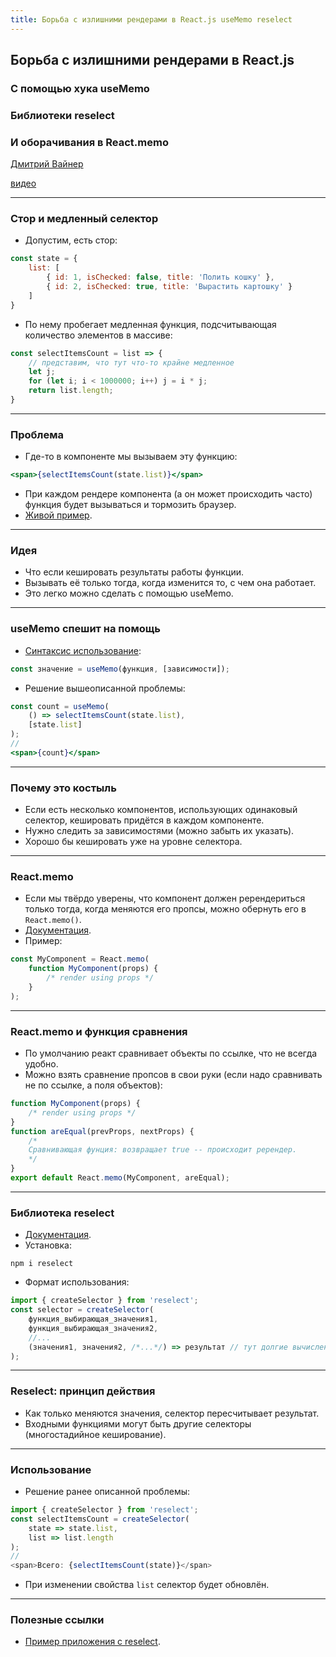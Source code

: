 ```yaml
---
title: Борьба с излишними рендерами в React.js useMemo reselect
---
```


## Борьба с излишними рендерами в React.js
### С помощью хука useMemo
### Библиотеки reselect
### И оборачивания в React.memo

[Дмитрий Вайнер](mailto:dmitry.weiner@gmail.com)

[видео](https://drive.google.com/file/d/18zlX_cBrtaNDvBkSvDD282UIckH6opPW/view?usp=sharing)

---

### Стор и медленный селектор
* Допустим, есть стор:
```js
const state = {
    list: [
        { id: 1, isChecked: false, title: 'Полить кошку' },
        { id: 2, isChecked: true, title: 'Вырастить картошку' }
    ]
}
```
* По нему пробегает медленная функция, подсчитывающая количество элементов в массиве:
```js
const selectItemsCount = list => {
    // представим, что тут что-то крайне медленное
    let j;
    for (let i; i < 1000000; i++) j = i * j; 
    return list.length;
}
``` 

---

### Проблема
* Где-то в компоненте мы вызываем эту функцию:
```jsx
<span>{selectItemsCount(state.list)}</span>
```
* При каждом рендере компонента (а он может происходить часто) функция будет вызываться
и тормозить браузер.
* [Живой пример](https://dmitryweiner.github.io/907sv-react/list.html).

---

### Идея
* Что если кешировать результаты работы функции.
* Вызывать её только тогда, когда изменится то, с чем она работает.
* Это легко можно сделать с помощью useMemo.

---

### useMemo спешит на помощь
* [Синтаксис использование](https://reactjs.org/docs/hooks-reference.html#usememo):
```js
const значение = useMemo(функция, [зависимости]);
```
* Решение вышеописанной проблемы:
```jsx
const count = useMemo(
    () => selectItemsCount(state.list),
    [state.list]
);
//
<span>{count}</span>
```
---

### Почему это костыль
* Если есть несколько компонентов, использующих одинаковый селектор, кешировать
придётся в каждом компоненте.
* Нужно следить за зависимостями (можно забыть их указать).
* Хорошо бы кешировать уже на уровне селектора.

---

### React.memo
* Если мы твёрдо уверены, что компонент должен ререндериться только тогда, когда меняются его пропсы,
  можно обернуть его в ```React.memo()```.
* [Документация](https://reactjs.org/docs/react-api.html#reactmemo).
* Пример:
```jsx
const MyComponent = React.memo(
    function MyComponent(props) {
        /* render using props */
    }
);
```

---

### React.memo и функция сравнения
* По умолчанию реакт сравнивает объекты по ссылке, что не всегда удобно.
* Можно взять сравнение пропсов в свои руки (если надо сравнивать не по ссылке, а поля объектов):
```jsx
function MyComponent(props) {
    /* render using props */
}
function areEqual(prevProps, nextProps) {
    /*
    Сравнивающая фунция: возвращает true -- происходит ререндер.
    */
}
export default React.memo(MyComponent, areEqual);
```

---

### Библиотека reselect
* [Документация](https://github.com/reduxjs/reselect).
* Установка:
```shell
npm i reselect
```
* Формат использования:
```js
import { createSelector } from 'reselect';
const selector = createSelector(
    функция_выбирающая_значения1,
    функция_выбирающая_значения2,
    //...
    (значения1, значения2, /*...*/) => результат // тут долгие вычисления
);
```

---

### Reselect: принцип действия
* Как только меняются значения, селектор пересчитывает результат.
* Входными функциями могут быть другие селекторы (многостадийное кеширование).

---

### Использование
* Решение ранее описанной проблемы:
```js
import { createSelector } from 'reselect';
const selectItemsCount = createSelector(
    state => state.list,
    list => list.length
);
//
<span>Всего: {selectItemsCount(state)}</span>
```
* При изменении свойства ```list``` селектор будет обновлён.

---

### Полезные ссылки
* [Пример приложения с reselect](https://codesandbox.io/s/7429z69wwj).